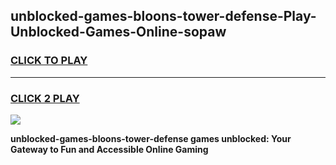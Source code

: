 
## unblocked-games-bloons-tower-defense-Play-Unblocked-Games-Online-sopaw
<h3>
<a href="https://premium76.site?title=unblocked-games-bloons-tower-defense&ref=24A">CLICK TO PLAY</a></h3>
<hr>

<h3>
<a href="https://premium76.site?title=unblocked-games-bloons-tower-defense&ref=24A">CLICK 2 PLAY</a>
  
</h3>

<a href="https://premium76.site?title=unblocked-games-bloons-tower-defense&ref=24A"><img src="https://clearcache.store/games.png"></a>


**unblocked-games-bloons-tower-defense games unblocked: Your Gateway to Fun and Accessible Online Gaming**
